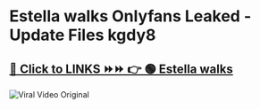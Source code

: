 
 # Estella walks Onlyfans Leaked - Update Files kgdy8

## <h2><a href="https://clipsfans.com/Estella_walks&ref=git">🔗 Click to LINKS ⏩⏩ 👉 🟢 Estella walks </a></h2>

<a href="https://clipsfans.com/Estella_walks&ref=git" rel="nofollow" data-target="animated-image.originalLink"><img src="https://i.ibb.co.com/xMMVF88/686577567.gif" alt="Viral Video Original" style="max-width: 100%; display: inline-block;" data-target="animated-image.originalImage"></a>

